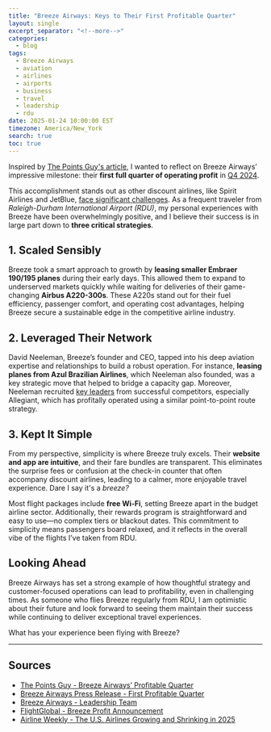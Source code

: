 ```yaml
---
title: "Breeze Airways: Keys to Their First Profitable Quarter"
layout: single
excerpt_separator: "<!--more-->"
categories:
  - blog
tags:
  - Breeze Airways
  - aviation
  - airlines
  - airports
  - business
  - travel
  - leadership
  - rdu
date: 2025-01-24 10:00:00 EST
timezone: America/New_York
search: true
toc: true
---
```


Inspired by [The Points Guy's article](https://thepointsguy.com/news/breeze-airways-profitable-quarter/), I wanted to reflect on Breeze Airways’ impressive milestone: their **first full quarter of operating profit** in [Q4 2024](https://www.flybreeze.com/news/breeze-airways-announces-first-full-quarter-of-operating-profit-in-4q2024).

This accomplishment stands out as other discount airlines, like Spirit Airlines and JetBlue, [face significant challenges](https://airlineweekly.skift.com/2025/01/the-u-s-airlines-growing-and-shrinking-in-2025/). As a frequent traveler from *Raleigh-Durham International Airport (RDU)*, my personal experiences with Breeze have been overwhelmingly positive, and I believe their success is in large part down to **three critical strategies**.

<!--more-->

## 1. Scaled Sensibly

Breeze took a smart approach to growth by **leasing smaller Embraer 190/195 planes** during their early days. This allowed them to expand to underserved markets quickly while waiting for deliveries of their game-changing **Airbus A220-300s**. These A220s stand out for their fuel efficiency, passenger comfort, and operating cost advantages, helping Breeze secure a sustainable edge in the competitive airline industry.

## 2. Leveraged Their Network

David Neeleman, Breeze’s founder and CEO, tapped into his deep aviation expertise and relationships to build a robust operation. For instance, **leasing planes from Azul Brazilian Airlines**, which Neeleman also founded, was a key strategic move that helped to bridge a capacity gap. Moreover, Neeleman recruited [key leaders](https://www.flybreeze.com/page/leadership) from successful competitors, especially Allegiant, which has profitally operated using a similar point-to-point route strategy.

## 3. Kept It Simple

From my perspective, simplicity is where Breeze truly excels. Their **website and app are intuitive**, and their fare bundles are transparent. This eliminates the surprise fees or confusion at the check-in counter that often accompany discount airlines, leading to a calmer, more enjoyable travel experience. Dare I say it's a *breeze?*

Most flight packages include **free Wi-Fi**, setting Breeze apart in the budget airline sector. Additionally, their rewards program is straightforward and easy to use—no complex tiers or blackout dates. This commitment to simplicity means passengers board relaxed, and it reflects in the overall vibe of the flights I’ve taken from RDU.

## Looking Ahead

Breeze Airways has set a strong example of how thoughtful strategy and customer-focused operations can lead to profitability, even in challenging times. As someone who flies Breeze regularly from RDU, I am optimistic about their future and look forward to seeing them maintain their success while continuing to deliver exceptional travel experiences.

What has your experience been flying with Breeze?

---

## Sources

- [The Points Guy - Breeze Airways’ Profitable Quarter](https://thepointsguy.com/news/breeze-airways-profitable-quarter/)
- [Breeze Airways Press Release - First Profitable Quarter](https://www.flybreeze.com/news/breeze-airways-announces-first-full-quarter-of-operating-profit-in-4q2024)
- [Breeze Airways - Leadership Team](https://www.flybreeze.com/page/leadership)
- [FlightGlobal - Breeze Profit Announcement](https://www.flightglobal.com/strategy/breeze-records-first-full-quarter-operational-profit-as-network-matures/161484.article)
- [Airline Weekly - The U.S. Airlines Growing and Shrinking in 2025](https://airlineweekly.skift.com/2025/01/the-u-s-airlines-growing-and-shrinking-in-2025/)
